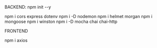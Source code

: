 BACKEND:
npm init --y

npm i cors express dotenv
npm i -D nodemon
npm i helmet morgan
npm i mongoose
npm i winston
npm i -D mocha chai chai-http

FRONTEND

npm i axios